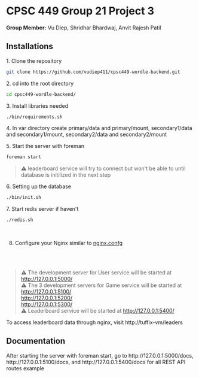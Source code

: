 # CPSC 449 Group 21 Project 3
<p><b>Group Member:</b> Vu Diep, Shridhar Bhardwaj, Anvit Rajesh Patil</p>

## Installations
<p>1. Clone the repository</p>

```sh
git clone https://github.com/vudiep411/cpsc449-wordle-backend.git
```
<p>2. cd into the root directory</p>

```sh
cd cpsc449-wordle-backend/
```
<p>3. Install libraries needed</p>

```sh
./bin/requirements.sh
```

<p>4. In var directory create primary/data and primary/mount, secondary1/data and secondary1/mount, secondary2/data and secondary2/mount </p>

<p>5. Start the server with foreman</p>

```sh
foreman start
```

> ⚠ leaderboard service will try to connect but won't be able to until database is initilized in the next step

<p>6. Setting up the database</p>

```sh
./bin/init.sh
```

<p>7. Start redis server if haven't</p>

```sh
./redis.sh
```
<br/>

8. Configure your Nginx similar to [nginx.confg](nginx.confg)

<br/>
<br/>


> ⚠ The development server for User service will be started at http://127.0.0.1:5000/ <br/>
> ⚠ The 3 development servers for Game service will be started at <br/>
http://127.0.0.1:5100/  <br/>
http://127.0.0.1:5200/  <br/>
http://127.0.0.1:5300/  <br/>
> ⚠ Leaderboard service will be started at http://127.0.0.1:5400/ <br/>

To access leaderboard data through nginx, visit http://tuffix-vm/leaders

## Documentation

<p>After starting the server with foreman start, go to http://127.0.0.1:5000/docs, http://127.0.0.1:5100/docs, and http://127.0.0.1:5400/docs for all REST API routes example</p>
